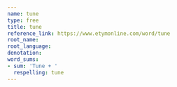 ```yaml
---
name: tune
type: free
title: tune
reference_link: https://www.etymonline.com/word/tune
root_name: 
root_language: 
denotation: 
word_sums:
- sum: 'Tune + '
  respelling: tune
---
```

